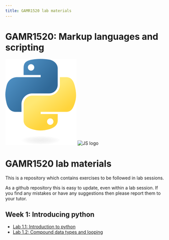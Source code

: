 ```yaml
---
title: GAMR1520 lab materials
---
```


# GAMR1520: Markup languages and scripting

<div class="row">
    <img src="img/python-logo-only.svg" alt="Python logo">
    <img src="https://upload.wikimedia.org/wikipedia/commons/6/6a/JavaScript-logo.png" alt="JS logo">
</div>


# GAMR1520 lab materials

This is a repository which contains exercises to be followed in lab sessions.

As a github repository this is easy to update, even within a lab session.
If you find any mistakes or have any suggestions then please report them to your tutor.

## Week 1: Introducing python

- [Lab 1.1: Introduction to python](lab-1.1)
- [Lab 1.2: Compound data types and looping](lab-1.2)

